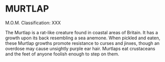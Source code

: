 # MURTLAP  
M.O.M. Classification: XXX  
  
The Murtlap is a rat-like creature found in coastal areas of Britain. It has a growth upon its back resembling a sea anemone. When pickled and eaten, these Murtlap growths promote resistance to curses and jinxes, though an overdose may cause unsightly purple ear hair. Murtlaps eat crustaceans and the feet of anyone foolish enough to step on them.  
  
